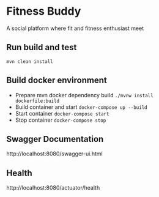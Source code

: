 # Fitness Buddy
A social platform where fit and fitness enthusiast meet
## Run build and test
``mvn clean install``

## Build docker environment
- Prepare mvn docker dependency build ``./mvnw install dockerfile:build``
- Build container and start ``docker-compose up --build``
- Start container ``docker-compose start``
- Stop container ``docker-compose stop ``

## Swagger Documentation
http://localhost:8080/swagger-ui.html

## Health
http://localhost:8080/actuator/health